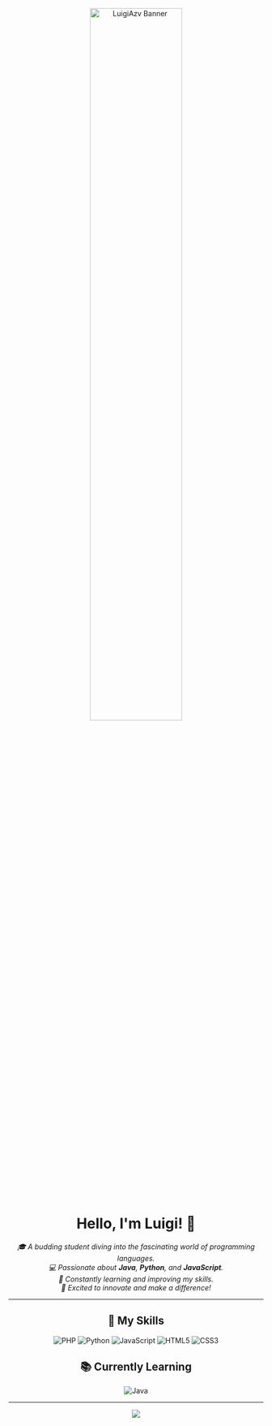 <p align="center">
  <img src="https://i.pinimg.com/originals/23/3d/74/233d74f3fd24e51ed5e9dba0992fc868.gif" width="60%" style="object-fit:contain; border-radius:16px;" alt="LuigiAzv Banner"/>
</p>

<h1 align="center">Hello, I'm Luigi! 👋</h1>

<p align="center">
  <em>🎓 A budding student diving into the fascinating world of programming languages.<br>
  💻 Passionate about <b>Java</b>, <b>Python</b>, and <b>JavaScript</b>.<br>
  🌱 Constantly learning and improving my skills.<br>
  🚀 Excited to innovate and make a difference!<br></em>
</p>

---

<h2 align="center">🚀 My Skills</h2>

<p align="center">
  <img src="https://img.shields.io/badge/PHP-777BB4?style=for-the-badge&logo=php&logoColor=white" alt="PHP"/>
  <img src="https://img.shields.io/badge/Python-14354C?style=for-the-badge&logo=python&logoColor=white" alt="Python"/>
  <img src="https://img.shields.io/badge/JavaScript-F7DF1E?style=for-the-badge&logo=javascript&logoColor=black" alt="JavaScript"/>
  <img src="https://img.shields.io/badge/HTML5-E34F26?style=for-the-badge&logo=html5&logoColor=white" alt="HTML5"/>
  <img src="https://img.shields.io/badge/CSS3-1572B6?style=for-the-badge&logo=css3&logoColor=white" alt="CSS3"/>
</p>


<h2 align="center">📚 Currently Learning</h2>

<p align="center">
  <img src="https://img.shields.io/badge/Java-000?style=for-the-badge&logo=java" alt="Java"/>
</p>

---

<p align="center">
  <img src="https://capsule-render.vercel.app/api?type=waving&color=8F0D87&height=120&section=footer"/>
</p>
